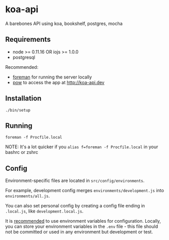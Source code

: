 # koa-api

A barebones API using koa, bookshelf, postgres, mocha

## Requirements

* node >= 0.11.16 OR iojs >= 1.0.0
* postgresql

Recommended:

* [foreman](https://github.com/ddollar/foreman) for running the server locally
* [pow](http://pow.cx) to access the app at http://koa-api.dev

## Installation

```
./bin/setup
```

## Running

```
foreman -f Procfile.local
```

NOTE: It's a lot quicker if you `alias f=foreman -f Procfile.local` in your bashrc or zshrc

## Config

Environment-specific files are located in `src/config/environments`.

For example, development config merges `environments/development.js` into `environments/all.js`.

You can also set personal config by creating a config file ending in `.local.js`, like `development.local.js`.

It is [recommended](http://12factor.net/config) to use environment variables for configuration. Locally, you can store your environment variables in the `.env` file - this file should not be committed or used in any environment but development or test.
